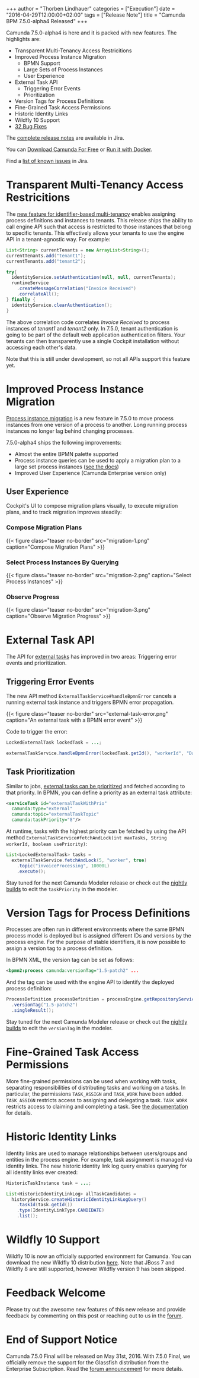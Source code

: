 +++
author = "Thorben Lindhauer"
categories = ["Execution"]
date = "2016-04-29T12:00:00+02:00"
tags = ["Release Note"]
title = "Camunda BPM 7.5.0-alpha4 Released"
+++

Camunda 7.5.0-alpha4 is here and it is packed with new features. The highlights are:

* Transparent Multi-Tenancy Access Restricitions
* Improved Process Instance Migration
  * BPMN Support
  * Large Sets of Process Instances
  * User Experience
* External Task API
  * Triggering Error Events
  * Prioritization
* Version Tags for Process Definitions
* Fine-Grained Task Access Permissions
* Historic Identity Links
* Wildfly 10 Support
* [32 Bug Fixes](https://jira.camunda.com/issues/?jql=issuetype%20%3D%20%22Bug%20Report%22%20AND%20fixVersion%20%3D%207.5.0-alpha4)

The [complete release notes](https://jira.camunda.com/secure/ReleaseNote.jspa?projectId=10230&version=14593) are available in Jira.

You can [Download Camunda For Free](https://camunda.org/download/)
or [Run it with Docker](https://hub.docker.com/r/camunda/camunda-bpm-platform/).

Find a [list of known issues](https://jira.camunda.com/issues/?jql=project%20%3D%20%22camunda%20BPM%22%20and%20affectedVersion%20%3D%207.5.0-alpha4) in Jira.

<!--more-->

# Transparent Multi-Tenancy Access Restricitions

The [new feature for identifier-based multi-tenancy](http://docs.camunda.org/manual/latest/user-guide/process-engine/multi-tenancy/#one-process-engine-with-tenant-identifiers)
enables assigning process definitions and instances to tenants. This release ships the ability to call engine API such that
access is restricted to those instances that belong to specific tenants. This effectively allows your tenants
to use the engine API in a tenant-agnostic way. For example:

```java
List<String> currentTenants = new ArrayList<String>();
currentTenants.add("tenant1");
currentTenants.add("tenant2");

try{
  identityService.setAuthentication(null, null, currentTenants);
  runtimeService
    .createMessageCorrelation("Invoice Received")
    .correlateAll();
} finally {
  identityService.clearAuthentication();
}
```

The above correlation code correlates *Invoice Received* to process instances of *tenant1* and *tenant2* only. In 7.5.0, tenant authentication is going to be part
of the default web application authentication filters. Your tenants can then transparently use a single Cockpit installation without accessing each other's data.

Note that this is still under development, so not all APIs support this feature yet.

# Improved Process Instance Migration

[Process instance migration](https://docs.camunda.org/manual/latest/user-guide/process-engine/process-instance-migration/) is a new feature in 7.5.0
to move process instances from one version of a process to another. Long running process instances no longer lag behind changing processes.

7.5.0-alpha4 ships the following improvements:

* Almost the entire BPMN palette supported
* Process instance queries can be used to apply a migration plan to a large set process instances ([see the docs](https://docs.camunda.org/manual/latest/user-guide/process-engine/process-instance-migration/#selecting-process-instances-to-migrate))
* Improved User Experience (Camunda Enterprise version only)

## User Experience

Cockpit's UI to compose migration plans visually, to execute migration plans, and to track migration improves steadily:

### Compose Migration Plans

{{< figure class="teaser no-border" src="migration-1.png" caption="Compose Migration Plans" >}}

### Select Process Instances By Querying

{{< figure class="teaser no-border" src="migration-2.png" caption="Select Process Instances" >}}

### Observe Progress

{{< figure class="teaser no-border" src="migration-3.png" caption="Observe Migration Progress" >}}


# External Task API

The API for [external tasks](https://docs.camunda.org/manual/latest/user-guide/process-engine/external-tasks/) has improved in two areas:
Triggering error events and prioritization.

## Triggering Error Events

The new API method `ExternalTaskService#handleBpmnError` cancels a running external task instance and triggers BPMN error propagation.

{{< figure class="teaser no-border" src="external-task-error.png" caption="An external task with a BPMN error event" >}}

Code to trigger the error:

```java
LockedExternalTask lockedTask = ...;

externalTaskService.handleBpmnError(lockedTask.getId(), "workerId", "Data Inconsistent");
```


## Task Prioritization

Similar to jobs, [external tasks can be prioritized](https://docs.camunda.org/manual/latest/user-guide/process-engine/external-tasks/#specify-external-task-priorities)
and fetched according to that priority. In BPMN, you can define a priority as an external task attribute:

```xml
<serviceTask id="externalTaskWithPrio"
  camunda:type="external"
  camunda:topic="externalTaskTopic"
  camunda:taskPriority="8"/>
```

At runtime, tasks with the highest priority can be fetched by using the API method `ExternalTaskService#fetchAndLock(int maxTasks, String workerId, boolean usePriority)`:

```java
List<LockedExternalTask> tasks =
  externalTaskService.fetchAndLock(5, "worker", true)
    .topic("invoiceProcessing", 10000L)
    .execute();
```

Stay tuned for the next Camunda Modeler release or check out the [nightly builds](https://camunda.org/release/camunda-modeler/nightly/) to edit the `taskPriority` in the modeler.


# Version Tags for Process Definitions

Processes are often run in different environments where the same BPMN process model is deployed but is assigned different IDs and versions by the process engine.
For the purpose of stable identifiers, it is now possible to assign a version tag to a process definition.

In BPMN XML, the version tag can be set as follows:

```xml
<bpmn2:process camunda:versionTag="1.5-patch2" ...
```

And the tag can be used with the engine API to identify the deployed process definition:

```java
ProcessDefinition processDefinition = processEngine.getRepositoryService().createProcessDefinitionQuery()
  .versionTag("1.5-patch2")
  .singleResult();
```

Stay tuned for the next Camunda Modeler release or check out the [nightly builds](https://camunda.org/release/camunda-modeler/nightly/) to edit the `versionTag` in the modeler.


# Fine-Grained Task Access Permissions

More fine-grained permissions can be used when working with tasks, separating responsibilities of distributing tasks and working on a tasks.
In particular, the permissions `TASK_ASSIGN` and `TASK_WORK` have been added. `TASK_ASSIGN` restricts access to assigning and delegating a task.
`TASK_WORK` restricts access to claiming and completing a task. See [the documentation](https://docs.camunda.org/manual/latest/user-guide/process-engine/authorization-service/#task-permissions) for details.


# Historic Identity Links

Identity links are used to manage relationships between users/groups and entities in the process engine. For example, task assignment
is managed via identity links. The new historic identity link log query enables querying for all identity links ever created:

```java
HistoricTaskInstance task = ...;

List<HistoricIdentityLinkLog> allTaskCandidates =
  historyService.createHistoricIdentityLinkLogQuery()
    .taskId(task.getId())
    .type(IdentityLinkType.CANDIDATE)
    .list();
```


# Wildfly 10 Support

Wildfly 10 is now an officially supported environment for Camunda. You can download the new Wildfly 10 distribution [here](https://camunda.org/release/camunda-bpm/wildfly10/7.5/). Note that JBoss 7 and Wildfly 8 are still supported, however Wildfly version 9 has been skipped.


# Feedback Welcome

Please try out the awesome new features of this new release and provide feedback by commenting on this post or reaching out to us in the [forum](https://forum.camunda.org/).


# End of Support Notice

Camunda 7.5.0 Final will be released on May 31st, 2016. With 7.5.0 Final, we officially remove the support for the Glassfish distribution from the Enterprise Subscription. Read the [forum announcement](https://forum.camunda.org/t/camunda-glassfish-end-of-support/535) for more details.
